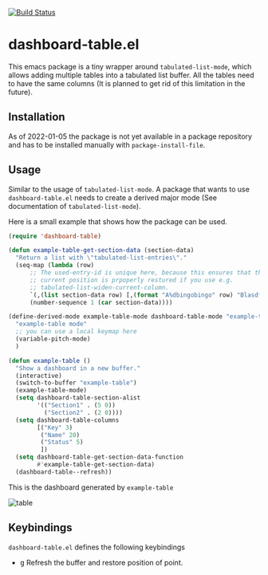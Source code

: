 [![Build Status](https://github.com/thisch/dashboard-table.el/workflows/CI/badge.svg)](https://github.com/thisch/dashboard-table.el/actions)

dashboard-table.el
==================

This emacs package is a tiny wrapper around `tabulated-list-mode`, which
allows adding multiple tables into a tabulated list buffer. All the tables
need to have the same columns (It is planned to get rid of this limitation
in the future).

## Installation

As of 2022-01-05 the package is not yet available in a package repository
and has to be installed manually with `package-install-file`.

## Usage

Similar to the usage of `tabulated-list-mode`. A package that wants to use
`dashboard-table.el` needs to create a derived major mode (See documentation
of `tabulated-list-mode`).

Here is a small example that shows how the package can be used.

```el
(require 'dashboard-table)

(defun example-table-get-section-data (section-data)
  "Return a list with \"tabulated-list-entries\"."
  (seq-map (lambda (row)
      ;; The used-entry-id is unique here, because this ensures that the
      ;; current position is prpoperly restured if you use e.g.
      ;; tabulated-list-widen-current-column.
      `(,(list section-data row) [,(format "A%dbingobingo" row) "Blasdfadsdfav" "Cllllmmmmmm"]))
      (number-sequence 1 (car section-data))))

(define-derived-mode example-table-mode dashboard-table-mode "example-table"
  "example-table mode"
  ;; you can use a local keymap here
  (variable-pitch-mode)
  )

(defun example-table ()
  "Show a dashboard in a new buffer."
  (interactive)
  (switch-to-buffer "example-table")
  (example-table-mode)
  (setq dashboard-table-section-alist
        '(("Section1" . (5 0))
          ("Section2" . (2 0))))
  (setq dashboard-table-columns
        [("Key" 3)
         ("Name" 20)
         ("Status" 5)
         ])
  (setq dashboard-table-get-section-data-function
        #'example-table-get-section-data)
  (dashboard-table--refresh))
```

This is the dashboard generated by `example-table`

![table](https://user-images.githubusercontent.com/206581/147606417-414f7478-89c0-4c1e-a124-7dfc868f7529.png)

## Keybindings

`dashboard-table.el` defines the following keybindings

* <kbd>g</kbd> Refresh the buffer and restore position of point.
